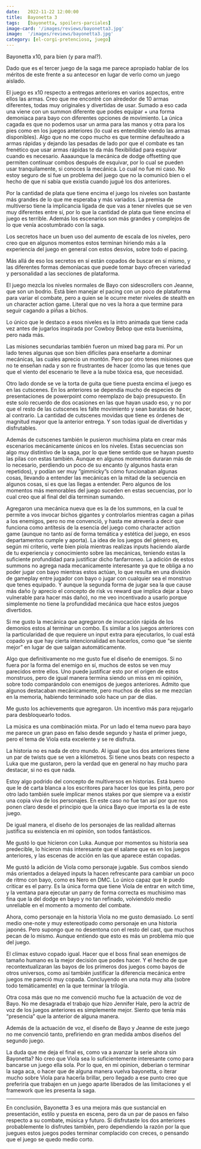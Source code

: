 ```yaml
---
date:   2022-11-22 12:00:00
title:  Bayonetta 3
tags:   [bayonetta, spoilers-parciales]
image-card: '/images/reviews/bayonetta3.jpg'
image:  '/images/reviews/bayonetta3.jpg'
category: [el-corgi-pretencioso, juego]
---
```

Bayonetta x10, para bien (y para mal?).

Dado que es el tercer juego de la saga me parece apropiado hablar de los méritos de este frente a su antecesor en lugar de verlo como un juego aislado.

El juego es x10 respecto a entregas anteriores en varios aspectos, entre ellos las armas. Creo que me encontré con alrededor de 10 armas diferentes, todas muy originales y divertidas de usar. Sumado a eso cada una viene con un summon diferente que podes equipar + una forma demoniaca para bayo con diferentes opciones de movimiento. La única cagada es que no podemos usar un arma para las manos y otra para los pies como en los juegos anteriores (lo cual es entendible viendo las armas disponibles). Algo que no me copo mucho es que termine defaulteado a armas rápidas y dejando las pesadas de lado por que el combate es tan frenético que usar armas rápidas te da más flexibilidad para esquivar cuando es necesario. Aaaaunque la mecánica de dodge offsetting que permiten continuar combos después de esquivar, por lo cual se pueden usar tranquilamente, si conoces la mecánica. Lo cual no fue mi caso. No estoy seguro de si fue un problema del juego que no la comunicó bien o el hecho de que ni sabía que existía cuando jugué los dos anteriores.

Por la cantidad de plata que tiene encima el juego los niveles son bastante más grandes de lo que me esperaba y más variados. La premisa de multiverso tiene la implicancia ligada de que vas a tener niveles que se ven muy diferentes entre sí, por lo que la cantidad de plata que tiene encima el juego es terrible. Además los escenarios son más grandes y complejos de lo que venía acostumbrado con la saga.

Los secretos hace un buen uso del aumento de escala de los niveles, pero creo que en algunos momentos estos terminan hiriendo más a la experiencia del juego en general con estos desvíos, sobre todo el pacing.

Más allá de eso los secretos en sí están copados de buscar en sí mismo, y las diferentes formas demoníacas que puede tomar bayo ofrecen variedad y personalidad a las secciones de plataforma.

El juego mezcla los niveles normales de Bayo con sidescrollers con Jeanne, que son un bodrio. Está bien manejar el pacing con un poco de plataforma para variar el combate, pero a quien se le ocurre meter niveles de stealth en un character action game. Literal que no ves la hora a que termine para seguir cagando a piñas a bichos.

Lo único que le destaco a esos niveles es la intro animada que tiene cada vez antes de jugarlos inspirada por Cowboy Bebop que esta buenisima, pero nada más.

Las misiones secundarias también fueron un mixed bag para mi. Por un lado tenes algunas que son bien difíciles para enseñarte a dominar mecánicas, las cuales aprecio un montón. Pero por otro tenes misiones que no te enseñan nada y son re frustrantes de hacer (como las que tenes que que el viento del escenario te lleve a la nube tóxica esa, que necesidad.

Otro lado donde se ve la torta de guita que tiene puesta encima el juego es en las cutscenes. En los anteriores se dependía mucho de especies de presentaciones de powerpoint como reemplazo de bajo presupuesto. En este solo recuerdo de dos ocasiones en las que hayan usado eso, y no por que el resto de las cutscenes les falte movimiento y sean baratas de hacer, al contrario. La cantidad de cutscenes movidas que tiene es órdenes de magnitud mayor que la anterior entrega. Y son todas igual de divertidas y disfrutables.

Además de cutscenes también le pusieron muchísima plata en crear más escenarios mecánicamente únicos en los niveles. Estas secuencias son algo muy distintivo de la saga, por lo que tiene sentido que se hayan puesto las pilas con estas también. Aunque en algunos momentos duraran más de lo necesario, perdiendo un poco de su encanto (y algunos hasta eran repetidos), y podían ser muy ”gimmicky”s cómo funcionaban algunas cosas, llevando a entender las mecánicas en la mitad de la secuencia en algunos cosas, si es que las llegas a entender. Pero algunos de los momentos más memorables del juego suceden en estas secuencias, por lo cual creo que al final del día terminan sumando.

Agregaron una mecánica nueva que es la de los summons, en la cual te permite a vos invocar bichos gigantes y controlarlos mientras cagan a piñas a los enemigos, pero no me convenció, y hasta me atrevería a decir que funciona como antítesis de la esencia del juego como character action game (aunque no tanto así de forma temática y estética del juego, en esos departamentos cumple y aporta). La idea de los juegos del género es, según mi criterio, verte bien piola mientras realizas inputs haciendo alarde de tu experiencia y conocimiento sobre las mecánicas, teniendo estas la suficiente profundidad para justificar dicho fanfarroneo. La adición de estos summons no agrega nada mecanicamente interesante ya que te obliga a no poder jugar con bayo mientras estos actúan, lo que resulta en una división de gameplay entre jugador con bayo o jugar con cualquier sea el monstruo que tenes equipado. Y aunque la segunda forma de jugar sea la que cause más daño (y aprecio el concepto de risk vs reward que implica dejar a bayo vulnerable para hacer más daño), no me veo incentivado a usarlo porque simplemente no tiene la profundidad mecánica que hace estos juegos divertidos.

Si me gusto la mecánica que agregaron de invocación rápida de los demonios estos al terminar un combo. Es similar a los juegos anteriores con la particularidad de que requiere un input extra para ejecutarlos, lo cual está copado ya que hay cierta intencionalidad en hacerlos, como que “se siente mejor” en lugar de que salgan automáticamente.

Algo que definitivamente no me gusto fue el diseño de enemigos. Si no fuera por la forma del enemigo en sí, muchos de estos se ven muy parecidos entre ellos. Uno puede justificar esto por el origen de estos monstruos, pero de igual manera termina siendo un miss en mi opinión, sobre todo comparándolo con enemigos de juegos anteriores. Admito que algunos destacaban mecánicamente, pero muchos de ellos se me mezclan en la memoria, habiendo terminado solo hace un par de días.

Me gusto los achievements que agregaron. Un incentivo más para rejugarlo para desbloquearlo todos.

La música es una combinación mixta. Por un lado el tema nuevo para bayo me parece un gran paso en falso desde segundo y hasta el primer juego, pero el tema de Viola esta excelente y se re disfruta.

La historia no es nada de otro mundo. Al igual que los dos anteriores tiene un par de twists que se ven a kilómetros. Si tiene unos beats con respecto a Luka que me gustaron, pero la verdad que en general no hay mucho para destacar, si no es que nada.

Estoy algo podrido del concepto de multiversos en historias. Está bueno que le dé carta blanca a los escritores para hacer los que les pinta, pero por otro lado también suele implicar menos stakes por que siempre va a existir una copia viva de los personajes. En este caso no fue tan así por que nos ponen claro desde el principio que la única Bayo que importa es la de este juego.

De igual manera, el diseño de los personajes de las realidad alternas justifica su existencia en mi opinión, son todos fantásticos.

Me gustó lo que hicieron con Luka. Aunque por momentos su historia sea predecible, lo hicieron más interesante que el salame que es en los juegos anteriores, y las escenas de acción en las que aparece están copadas.

Me gustó la adición de Viola como personaje jugable. Sus combos siendo más orientados a delayed inputs la hacen refrescante para cambiar un poco de ritmo con bayo, como es Nero en DMC. Lo único capaz que le puedo criticar es el parry. Es la única forma que tiene Viola de entrar en witch time, y la ventana para ejecutar un parry de forma correcta es muchisimo mas fina que la del dodge en bayo y no tan refinado, volviendolo medio unreliable en el momento a momento del combate.

Ahora, como personaje en la historia Viola no me gusto demasiado. Lo sentí medio one-note y muy estereotipado como personaje en una historia japonés. Pero supongo que no desentona con el resto del cast, que muchos pecan de lo mismo. Aunque entiendo que esto es más un problema mío que del juego.

El climax estuvo copado igual. <span class="js-spoiler hidden" aria-label="Spoiler" aria-expanded="false" tabindex="0" role="button">
<span aria-hidden="true"> Hacer que el boss final sean enemigos de tamaño humano es la mejor decisión que podes hacer. Y el hecho de que recontextualizaran las bayos de los primeros dos juegos como bayos de otros universos, como así también justificar la diferencia mecánica entre juegos me pareció muy copada. Concluyendo en una nota muy alta (sobre todo temáticamente) en la que terminar la trilogía.</span></span>

Otra cosa más que no me convenció mucho fue la actuación de voz de Bayo. No me desagrada el trabajo que hizo Jennifer Hale, pero la actriz de voz de los juegos anteriores es simplemente mejor. Siento que tenía más “presencia” que la anterior de alguna manera.

Además de la actuación de voz, el diseño de Bayo y Jeanne de este juego no me convenció tanto, prefiriendo en gran medida ambos diseños del segundo juego.

<span class="js-spoiler hidden" aria-label="Spoiler" aria-expanded="false" tabindex="0" role="button">
<span aria-hidden="true">La duda que me deja el final es, como va a avanzar la serie ahora sin Bayonetta? No creo que Viola sea lo suficientemente interesante como para bancarse un juego ella sola. Por lo que, en mi opinion, deberian o terminar la saga aca, o hacer que de alguna manera vuelva bayonetta, o iterar mucho sobre Viola para hacerla brillar, pero llegado a ese punto creo que preferiría que trabajen en un juego aparte liberados de las limitaciones y el framework que les presenta la saga.</span></span>

<hr>

En conclusión, Bayonetta 3 es una mejora más que sustancial en presentación, estilo y puesta en escena, pero da un par de pasos en falso respecto a su combate, música y futuro. Si disfrutaste los dos anteriores probablemente lo disfrutes también, pero dependiendo la razón por la que juegues estos juegos podes terminar complacido con creces, o pensando que el juego se quedo medio corto.
